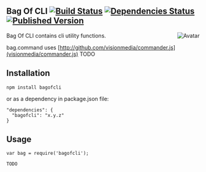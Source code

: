 Bag Of CLI [![Build Status](https://secure.travis-ci.org/cliffano/bagofcli.png?branch=master)](http://travis-ci.org/cliffano/bagofcli) [![Dependencies Status](https://david-dm.org/cliffano/bagofcli.png)](http://david-dm.org/cliffano/bagofcli) [![Published Version](https://badge.fury.io/js/bagofcli.png)](http://badge.fury.io/js/bagofcli)
--------------
<img align="right" src="https://raw.github.com/cliffano/bagofcli/master/avatar.jpg" alt="Avatar"/>

Bag Of CLI contains cli utility functions.

bag.command uses [http://github.com/visionmedia/commander.js](visionmedia/commander.js) TODO

Installation
------------

    npm install bagofcli

or as a dependency in package.json file:

    "dependencies": {
      "bagofcli": "x.y.z"
    }

Usage
-----

    var bag = require('bagofcli');

    TODO
